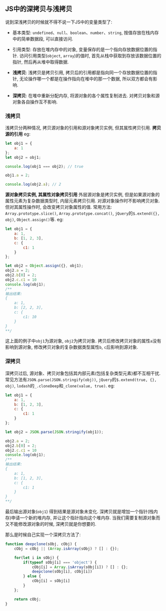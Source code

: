 ## JS中的深拷贝与浅拷贝
说到深浅拷贝的时候就不得不说一下JS中的变量类型了:
- 基本类型: `undefined`、`null`、`boolean`、`number`、`string`, 按值存放在栈内存中的简单数据段, 可以直接访问.
- 引用类型: 存放在堆内存中的对象, 变量保存的是一个指向存放数据位置的指针. 访问引用类型(`object`, `array`)的值时, 首先从栈中获取到存放该数据位置的指针, 然后再从堆中取得数据.

- __浅拷贝__: 浅拷贝是拷贝引用, 拷贝后的引用都是指向同一个存放数据位置的指针, 无论操作哪一个都是在操作指向在堆中的那一个数据, 所以双方都会有影响.
- __深拷贝__: 在堆中重新分配内存, 将源对象的各个属性复制进去. 对拷贝对象和源对象各自操作互不影响.

### 浅拷贝
浅拷贝分两种情况, 拷贝源对象的引用和源对象拷贝实例, 但其属性拷贝引用.
__拷贝源的引用__
eg:
```javascript
let obj1 = {
    a: 1
};
let obj2 = obj1;

console.log(obj1 === obj2); // true

obj1.a = 2;

console.log(obj2.a); // 2
```
__源对象拷贝实例, 其属性对象拷贝引用__
外层源对象是拷贝实例, 但是如果源对象的属性元素为复杂数据类型时, 内层元素拷贝引用. 对源对象操作时不影响拷贝对象. 但对其属性操作时, 会改变拷贝对象属性的值. 常用方法: `Array.prototype.slice()`, `Array.prototype.concat()`, `jQuery`的`$.extend({}, obj)`, `Object.assign()`等. eg:
```javascript
let obj1 = {
    a: 1,
    b: [1, 2, 3],
    c: {
        c1: 1
    }
};

let obj2 = Object.assign({}, obj1);
obj2.a = 2;
obj2.b[0] = 2;
obj2.c.c1 = 10
console.log(obj1);
/**
输出结果:
{
    a: 1, 
    b: [2, 2, 3],
    c: {
        c1: 10
    }
}
**/
```
这上面的例子中`obj1`为源对象, `obj2`为拷贝对象. 拷贝后修改拷贝对象的属性`a`没有影响到源对象, 修改拷贝对象的复杂数据类型属性`b`, `c`后影响到源对象.

### 深拷贝
深拷贝过后, 源对象、拷贝对象包括其内部元素(包括复杂类型元素)都不互相干扰. 常见方法有`JSON.parse(JSON.stringify(obj))`, `jQuery`的`$.extend(true, {}, obj)`, `lodash`的`_.cloneDeep`和`_clone(value, true)`. eg:
```javascript
let obj1 = {
    a: 1,
    b: [1, 2, 3],
    c: {
        c1: 1
    }
};

let obj2 = JSON.parse(JSON.stringify(obj1));

obj2.a = 2;
obj2.b[0] = 2;
obj2.c.c1 = 10
console.log(obj1);
/**
输出结果:
{
    a: 1, 
    b: [1, 2, 3],
    c: {
        c1: 1
    }
}
**/
```
最后输出源对象(`obj1`) 得到结果是源对象未变化.
深拷贝就是增加一个指针(栈内存)申请一个新的堆内存, 并让这个指针指向这个堆内存. 当我们需要复制源对象而又不能修改源对象的时候, 深拷贝就是你想要的.

那么是时候自己实现一个深拷贝方法了:
```javascript
function deepclone(sObj, cObj) {
    cObj = cObj || (Array.isArray(sObj) ? [] : {});

    for(let i in sObj) {
        if(typeof sObj[i] === 'object') {
            cObj[i] = Array.isArray(sObj[i]) ? [] : {};
            deepclone(sObj[i], cObj[i])
        } else {
            cObj[i] = sObj[i]
        }
    };

    return cObj;
}
```